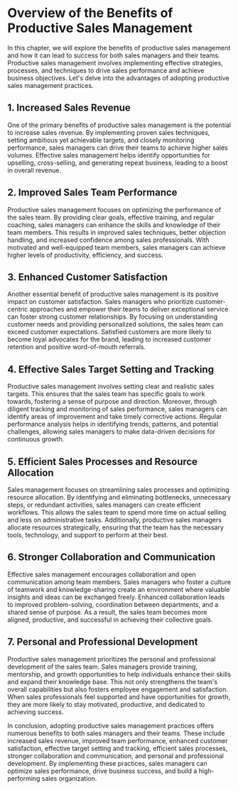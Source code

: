 Overview of the Benefits of Productive Sales Management
==================================================================

In this chapter, we will explore the benefits of productive sales management and how it can lead to success for both sales managers and their teams. Productive sales management involves implementing effective strategies, processes, and techniques to drive sales performance and achieve business objectives. Let's delve into the advantages of adopting productive sales management practices.

1\. Increased Sales Revenue
--------------------------

One of the primary benefits of productive sales management is the potential to increase sales revenue. By implementing proven sales techniques, setting ambitious yet achievable targets, and closely monitoring performance, sales managers can drive their teams to achieve higher sales volumes. Effective sales management helps identify opportunities for upselling, cross-selling, and generating repeat business, leading to a boost in overall revenue.

2\. Improved Sales Team Performance
----------------------------------

Productive sales management focuses on optimizing the performance of the sales team. By providing clear goals, effective training, and regular coaching, sales managers can enhance the skills and knowledge of their team members. This results in improved sales techniques, better objection handling, and increased confidence among sales professionals. With motivated and well-equipped team members, sales managers can achieve higher levels of productivity, efficiency, and success.

3\. Enhanced Customer Satisfaction
---------------------------------

Another essential benefit of productive sales management is its positive impact on customer satisfaction. Sales managers who prioritize customer-centric approaches and empower their teams to deliver exceptional service can foster strong customer relationships. By focusing on understanding customer needs and providing personalized solutions, the sales team can exceed customer expectations. Satisfied customers are more likely to become loyal advocates for the brand, leading to increased customer retention and positive word-of-mouth referrals.

4\. Effective Sales Target Setting and Tracking
----------------------------------------------

Productive sales management involves setting clear and realistic sales targets. This ensures that the sales team has specific goals to work towards, fostering a sense of purpose and direction. Moreover, through diligent tracking and monitoring of sales performance, sales managers can identify areas of improvement and take timely corrective actions. Regular performance analysis helps in identifying trends, patterns, and potential challenges, allowing sales managers to make data-driven decisions for continuous growth.

5\. Efficient Sales Processes and Resource Allocation
----------------------------------------------------

Sales management focuses on streamlining sales processes and optimizing resource allocation. By identifying and eliminating bottlenecks, unnecessary steps, or redundant activities, sales managers can create efficient workflows. This allows the sales team to spend more time on actual selling and less on administrative tasks. Additionally, productive sales managers allocate resources strategically, ensuring that the team has the necessary tools, technology, and support to perform at their best.

6\. Stronger Collaboration and Communication
-------------------------------------------

Effective sales management encourages collaboration and open communication among team members. Sales managers who foster a culture of teamwork and knowledge-sharing create an environment where valuable insights and ideas can be exchanged freely. Enhanced collaboration leads to improved problem-solving, coordination between departments, and a shared sense of purpose. As a result, the sales team becomes more aligned, productive, and successful in achieving their collective goals.

7\. Personal and Professional Development
----------------------------------------

Productive sales management prioritizes the personal and professional development of the sales team. Sales managers provide training, mentorship, and growth opportunities to help individuals enhance their skills and expand their knowledge base. This not only strengthens the team's overall capabilities but also fosters employee engagement and satisfaction. When sales professionals feel supported and have opportunities for growth, they are more likely to stay motivated, productive, and dedicated to achieving success.

In conclusion, adopting productive sales management practices offers numerous benefits to both sales managers and their teams. These include increased sales revenue, improved team performance, enhanced customer satisfaction, effective target setting and tracking, efficient sales processes, stronger collaboration and communication, and personal and professional development. By implementing these practices, sales managers can optimize sales performance, drive business success, and build a high-performing sales organization.
